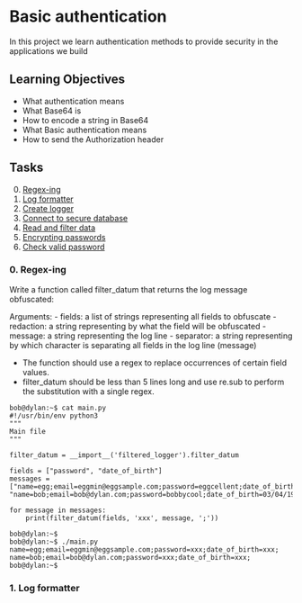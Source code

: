 # Basic authentication
In this project we learn authentication methods to provide security in the applications we build

## Learning Objectives
- What authentication means
- What Base64 is
- How to encode a string in Base64
- What Basic authentication means
- How to send the Authorization header

## Tasks
0. [Regex-ing](#task0)
1. [Log formatter](#task1)
2. [Create logger](#task2)
3. [Connect to secure database](#task3)
4. [Read and filter data](#task4)
5. [Encrypting passwords](#task5)
6. [Check valid password](#task6)

### <a name="task0"></a>0. Regex-ing
Write a function called filter_datum that returns the log message obfuscated:

Arguments:
    - fields: a list of strings representing all fields to obfuscate
    - redaction: a string representing by what the field will be obfuscated
    - message: a string representing the log line
    - separator: a string representing by which character is separating all fields in the log line (message)
- The function should use a regex to replace occurrences of certain field values.
- filter_datum should be less than 5 lines long and use re.sub to perform the substitution with a single regex.

```
bob@dylan:~$ cat main.py
#!/usr/bin/env python3
"""
Main file
"""

filter_datum = __import__('filtered_logger').filter_datum

fields = ["password", "date_of_birth"]
messages = ["name=egg;email=eggmin@eggsample.com;password=eggcellent;date_of_birth=12/12/1986;", "name=bob;email=bob@dylan.com;password=bobbycool;date_of_birth=03/04/1993;"]

for message in messages:
    print(filter_datum(fields, 'xxx', message, ';'))

bob@dylan:~$
bob@dylan:~$ ./main.py
name=egg;email=eggmin@eggsample.com;password=xxx;date_of_birth=xxx;
name=bob;email=bob@dylan.com;password=xxx;date_of_birth=xxx;
bob@dylan:~$
```

### <a name="task1"></a>1. Log formatter
